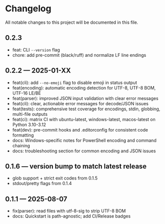 # Changelog

All notable changes to this project will be documented in this file.

## 0.2.3
- feat: CLI `--version` flag
- chore: add pre-commit (black/ruff) and normalize LF line endings

## 0.2.2 — 2025-01-XX
- feat(cli): add `--no-emoji` flag to disable emoji in status output
- feat(encoding): automatic encoding detection for UTF-8, UTF-8 BOM, UTF-16 LE/BE
- feat(parser): improved JSON input validation with clear error messages
- feat(cli): clear, actionable error messages for decode/JSON issues
- feat(tests): comprehensive test coverage for encodings, stdin, globbing, multi-file outputs
- feat(ci): matrix CI with ubuntu-latest, windows-latest, macos-latest on Python 3.10-3.12
- feat(dev): pre-commit hooks and .editorconfig for consistent code formatting
- docs: Windows-specific notes for PowerShell encoding and command chaining
- docs: troubleshooting section for common encoding and JSON issues

## 0.1.6 — version bump to match latest release
- glob support + strict exit codes from 0.1.5
- stdout/pretty flags from 0.1.4

## 0.1.1 — 2025-08-07
- fix(parser): read files with utf-8-sig to strip UTF-8 BOM
- docs: Quickstart is path-agnostic; add CI/Release badges
